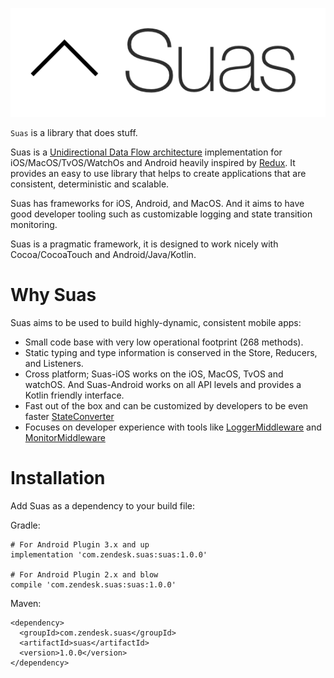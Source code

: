 ![Screenshot](/misc/Logo.png?raw=true)

`Suas` is a library that does stuff.

Suas is a [Unidirectional Data Flow architecture](doc:why-unidirectional-architectures) implementation for iOS/MacOS/TvOS/WatchOs and Android heavily inspired by [Redux](http://redux.js.org). It provides an easy to use library that helps to create applications that are consistent, deterministic and scalable.

Suas has frameworks for iOS, Android, and MacOS. And it aims to have good developer tooling such as customizable logging and state transition monitoring.

Suas is a pragmatic framework, it is designed to work nicely with Cocoa/CocoaTouch and Android/Java/Kotlin. 

# Why Suas
Suas aims to be used to build highly-dynamic, consistent mobile apps:

- Small code base with very low operational footprint (268 methods).
- Static typing and type information is conserved in the Store, Reducers, and Listeners.
- Cross platform; Suas-iOS works on the iOS, MacOS, TvOS and watchOS. And Suas-Android works on all API levels and provides a Kotlin friendly interface. 
- Fast out of the box and can be customized by developers to be even faster [StateConverter]()
- Focuses on developer experience with tools like [LoggerMiddleware]() and [MonitorMiddleware]() 


# Installation

Add Suas as a dependency to your build file:

Gradle:
```
# For Android Plugin 3.x and up
implementation 'com.zendesk.suas:suas:1.0.0'

# For Android Plugin 2.x and blow
compile 'com.zendesk.suas:suas:1.0.0'
```

Maven:
```
<dependency>
  <groupId>com.zendesk.suas</groupId>
  <artifactId>suas</artifactId>
  <version>1.0.0</version>
</dependency>
```